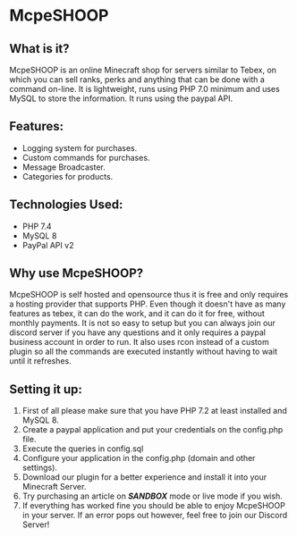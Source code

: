 # McpeSHOOP
## What is it?
McpeSHOOP is an online Minecraft shop for servers similar to Tebex, on which you can sell ranks, perks and anything that can be done with a command on-line. It is lightweight, runs using PHP 7.0 minimum and uses MySQL to store the information. It runs using the paypal API. 

## Features:
- Logging system for purchases.
- Custom commands for purchases.
- Message Broadcaster.
- Categories for products.

## Technologies Used:
- PHP 7.4
- MySQL 8
- PayPal API v2

## Why use McpeSHOOP?
McpeSHOOP is self hosted and opensource thus it is free and only requires a hosting provider that supports PHP. Even though it doesn't have as many features as tebex, it can do the work, and it can do it for free, without monthly payments. It is not so easy to setup but you can always join our discord server if you have any questions and it only requires a paypal business account in order to run. It also uses rcon instead of a custom plugin so all the commands are executed instantly without having to wait until it refreshes.

## Setting it up:
1. First of all please make sure that you have PHP 7.2 at least installed and MySQL 8.
2. Create a paypal application and put your credentials on the config.php file.
3. Execute the queries in config.sql
4. Configure your application in the config.php (domain and other settings).
5. Download our plugin for a better experience and install it into your Minecraft Server.
6. Try purchasing an article on ___**SANDBOX**___ mode or live mode if you wish.
7. If everything has worked fine you should be able to enjoy McpeSHOOP in your server. If an error pops out however, feel free to join our Discord Server!